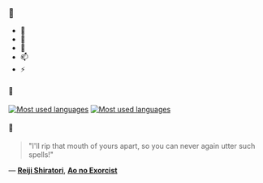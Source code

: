 ### 👋

- 🔭
- 🌱
- 💬
- 📫
- ⚡

#### 🧏

[![Most used languages](https://github-readme-stats-aynah.vercel.app/api/top-langs/?username=aynh&theme=solarized-dark&langs_count=6&layout=compact&hide_title=true)](https://github.com/anuraghazra/github-readme-stats#gh-dark-mode-only)
[![Most used languages](https://github-readme-stats-aynah.vercel.app/api/top-langs/?username=aynh&theme=solarized-light&langs_count=6&layout=compact&hide_title=true)](https://github.com/anuraghazra/github-readme-stats#gh-light-mode-only)

#### 💬

> "I'll rip that mouth of yours apart, so you can never again utter such spells!"

&mdash; [**Reiji Shiratori**](https://myanimelist.net/character.php?q=Reiji%20Shiratori&cat=character), [**Ao no Exorcist**](https://myanimelist.net/search/all?q=Ao%20no%20Exorcist&cat=all)
